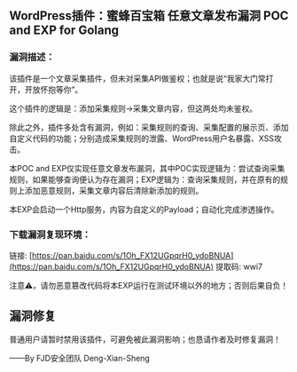 ## WordPress插件：蜜蜂百宝箱 任意文章发布漏洞 POC and EXP for Golang

### 漏洞描述：

该插件是一个文章采集插件，但未对采集API做鉴权；也就是说“我家大门常打开，开放怀抱等你”。

这个插件的逻辑是：添加采集规则->采集文章内容，但这两处均未鉴权。

除此之外，插件多处含有漏洞，例如：采集规则的查询、采集配置的展示页、添加自定义代码的功能；分别造成采集规则的泄露、WordPress用户名暴露、XSS攻击。

本POC and EXP仅实现任意文章发布漏洞，其中POC实现逻辑为：尝试查询采集规则，如果能够查询便认为存在漏洞；EXP逻辑为：查询采集规则，并在原有的规则上添加恶意规则，采集文章内容后清除新添加的规则。

本EXP会启动一个Http服务，内容为自定义的Payload；自动化完成渗透操作。

### 下载漏洞复现环境：

链接: [https://pan.baidu.com/s/1Oh_FX12UGpqrH0_ydoBNUA](https://pan.baidu.com/s/1Oh_FX12UGpqrH0_ydoBNUA) 提取码: wwi7 

注意⚠️，请勿恶意篡改代码将本EXP运行在测试环境以外的地方；否则后果自负！

## 漏洞修复

普通用户请暂时禁用该插件，可避免被此漏洞影响；也恳请作者及时修复漏洞！

——By FJD安全团队 Deng-Xian-Sheng